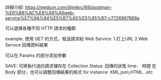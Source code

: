 詳細介紹:
https://medium.com/@mikru168/postman-%E6%B8%AC%E8%A9%A6web-service%E7%9A%84%E5%B7%A5%E5%85%B7-c7726997868a

可以選擇各種不同 HTTP 請求的種類

example. 使用 GET 的方式，發送請求給 Web Service:
            1.打上URL 
            2.Web Service 回傳資料結果
            
可以在 Params 的部分添加參數

SAVE: 可將執行過的請求儲存在 Collection
Status: 回傳的狀態 
time:　時間
在 Body 部分，也可以調整回傳結果的格式 for instance: XML,json,HTML...etc

